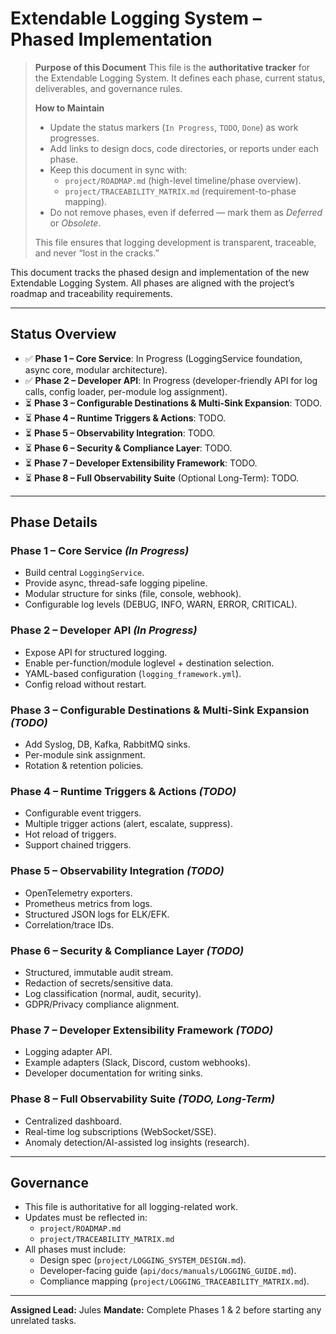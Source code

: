 # Extendable Logging System – Phased Implementation

> **Purpose of this Document**
> This file is the **authoritative tracker** for the Extendable Logging System.
> It defines each phase, current status, deliverables, and governance rules.
>
> **How to Maintain**
> - Update the status markers (`In Progress`, `TODO`, `Done`) as work progresses.
> - Add links to design docs, code directories, or reports under each phase.
> - Keep this document in sync with:
>   - `project/ROADMAP.md` (high-level timeline/phase overview).
>   - `project/TRACEABILITY_MATRIX.md` (requirement-to-phase mapping).
> - Do not remove phases, even if deferred — mark them as *Deferred* or *Obsolete*.
>
> This file ensures that logging development is transparent, traceable, and never “lost in the cracks.”

This document tracks the phased design and implementation of the new Extendable Logging System.
All phases are aligned with the project’s roadmap and traceability requirements.

---

## Status Overview

- ✅ **Phase 1 – Core Service**: In Progress (LoggingService foundation, async core, modular architecture).
- ✅ **Phase 2 – Developer API**: In Progress (developer-friendly API for log calls, config loader, per-module log assignment).
- ⏳ **Phase 3 – Configurable Destinations & Multi-Sink Expansion**: TODO.
- ⏳ **Phase 4 – Runtime Triggers & Actions**: TODO.
- ⏳ **Phase 5 – Observability Integration**: TODO.
- ⏳ **Phase 6 – Security & Compliance Layer**: TODO.
- ⏳ **Phase 7 – Developer Extensibility Framework**: TODO.
- ⏳ **Phase 8 – Full Observability Suite** (Optional Long-Term): TODO.

---

## Phase Details

### Phase 1 – Core Service *(In Progress)*
- Build central `LoggingService`.
- Provide async, thread-safe logging pipeline.
- Modular structure for sinks (file, console, webhook).
- Configurable log levels (DEBUG, INFO, WARN, ERROR, CRITICAL).

### Phase 2 – Developer API *(In Progress)*
- Expose API for structured logging.
- Enable per-function/module loglevel + destination selection.
- YAML-based configuration (`logging_framework.yml`).
- Config reload without restart.

### Phase 3 – Configurable Destinations & Multi-Sink Expansion *(TODO)*
- Add Syslog, DB, Kafka, RabbitMQ sinks.
- Per-module sink assignment.
- Rotation & retention policies.

### Phase 4 – Runtime Triggers & Actions *(TODO)*
- Configurable event triggers.
- Multiple trigger actions (alert, escalate, suppress).
- Hot reload of triggers.
- Support chained triggers.

### Phase 5 – Observability Integration *(TODO)*
- OpenTelemetry exporters.
- Prometheus metrics from logs.
- Structured JSON logs for ELK/EFK.
- Correlation/trace IDs.

### Phase 6 – Security & Compliance Layer *(TODO)*
- Structured, immutable audit stream.
- Redaction of secrets/sensitive data.
- Log classification (normal, audit, security).
- GDPR/Privacy compliance alignment.

### Phase 7 – Developer Extensibility Framework *(TODO)*
- Logging adapter API.
- Example adapters (Slack, Discord, custom webhooks).
- Developer documentation for writing sinks.

### Phase 8 – Full Observability Suite *(TODO, Long-Term)*
- Centralized dashboard.
- Real-time log subscriptions (WebSocket/SSE).
- Anomaly detection/AI-assisted log insights (research).

---

## Governance

- This file is authoritative for all logging-related work.
- Updates must be reflected in:
  - `project/ROADMAP.md`
  - `project/TRACEABILITY_MATRIX.md`
- All phases must include:
  - Design spec (`project/LOGGING_SYSTEM_DESIGN.md`).
  - Developer-facing guide (`api/docs/manuals/LOGGING_GUIDE.md`).
  - Compliance mapping (`project/LOGGING_TRACEABILITY_MATRIX.md`).

---

**Assigned Lead:** Jules
**Mandate:** Complete Phases 1 & 2 before starting any unrelated tasks.
